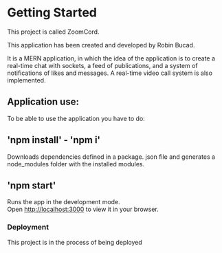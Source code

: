 # Getting Started 

This project is called ZoomCord.


This application has been created and developed by Robin Bucad.

It is a MERN application, in which the idea of the application is to create a real-time chat with sockets, a feed of publications, and a system of notifications of likes and messages. A real-time video call system is also implemented.


## Application use:

To be able to use the application you have to do:

## 'npm install' - 'npm i'
Downloads dependencies defined in a package. json file and generates a node_modules folder with the installed modules.

## 'npm start'

Runs the app in the development mode.\
Open [http://localhost:3000](http://localhost:3000) to view it in your browser.

### Deployment

This project is in the process of being deployed


